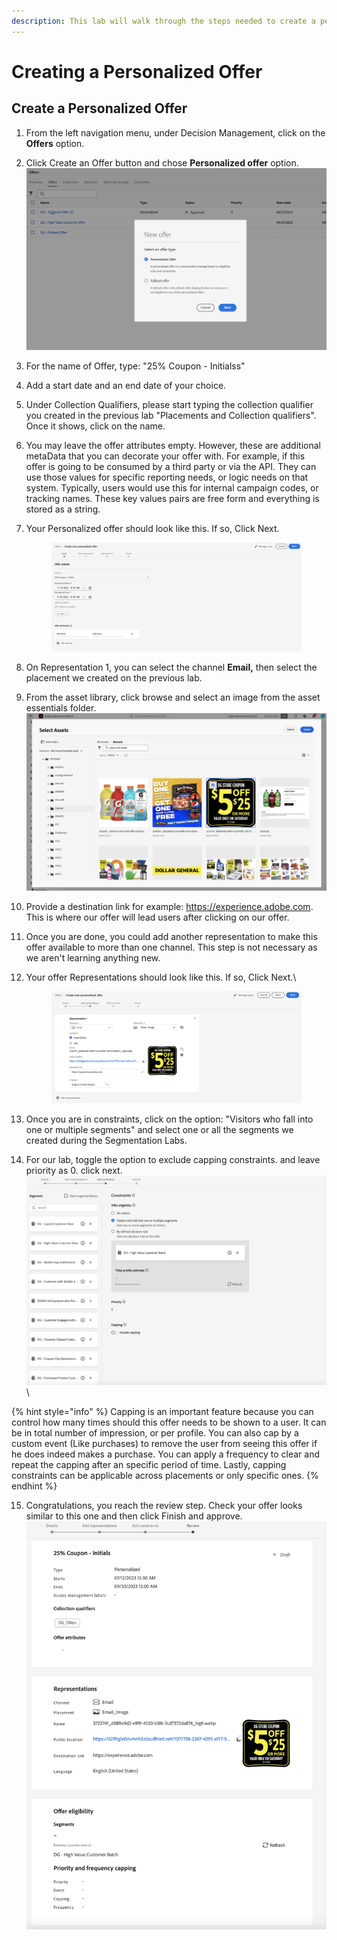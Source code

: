 ```yaml
---
description: This lab will walk through the steps needed to create a personalized offer.
---
```


# Creating a Personalized Offer

## Create a Personalized Offer

1. From the left navigation menu, under Decision Management, click on the **Offers** option.
2. Click Create an Offer button and chose **Personalized offer** option.  ![](<../.gitbook/assets/Screenshot 2023-07-12 at 11.34.01 AM.png>)
3. For the name of Offer, type: "25% Coupon - Initialss"
4. Add a start date and an end date of your choice.&#x20;
5. Under Collection Qualifiers, please start typing the collection qualifier you created in the previous lab "Placements and Collection qualifiers". Once it shows, click on the name.&#x20;
6. You may leave the offer attributes empty. However, these are additional metaData that you can decorate your offer with. For example, if this offer is going to be consumed by a third party or via the API. They can use those values for specific reporting needs, or logic needs on that system. Typically, users would use this for internal campaign codes, or tracking names. These key values pairs are free form and everything is stored as a string.&#x20;
7.  Your Personalized offer should look like this. If so, Click Next.&#x20;

    <figure><img src="../.gitbook/assets/Screenshot 2023-07-12 at 11.39.34 AM.png" alt=""><figcaption></figcaption></figure>


8. On Representation 1, you can select the channel **Email,** then select the placement we created on the previous lab.&#x20;
9. From the asset library, click browse and select an image from the asset essentials folder. \
   ![](<../.gitbook/assets/Screenshot 2023-07-12 at 12.48.52 PM.png>)
10. Provide a destination link for example: https://experience.adobe.com. This is where our offer will lead users after clicking on our offer.&#x20;
11. Once you are done, you could add another representation to make this offer available to more than one channel. This step is not necessary as we aren't learning anything new.&#x20;
12. Your offer Representations should look like this. If so, Click Next.\


    <figure><img src="../.gitbook/assets/Screenshot 2023-07-12 at 1.49.57 PM.png" alt=""><figcaption></figcaption></figure>


13. Once you are in constraints, click on the option: "Visitors who fall into one or multiple segments" and select one or all the segments we created during the Segmentation Labs.&#x20;
14. For our lab, toggle the option to exclude capping constraints.  and leave priority as 0. click next.\
    ![](<../.gitbook/assets/Screenshot 2023-07-12 at 1.54.46 PM.png>)\


{% hint style="info" %}
Capping is an important feature because you can control how many times should this offer needs to be shown to a user. It can be in total number of impression, or per profile. You can also cap by a custom event (Like purchases) to remove the user from seeing this offer if he does indeed makes a purchase. You can apply a frequency to clear and repeat the capping after an specific period of time. Lastly, capping constraints can be applicable across placements or only specific ones.&#x20;
{% endhint %}

15. Congratulations, you reach the review step. Check your offer looks similar to this one and then click Finish and approve.\
    &#x20;![](<../.gitbook/assets/Screenshot 2023-07-12 at 1.56.42 PM.png>)

